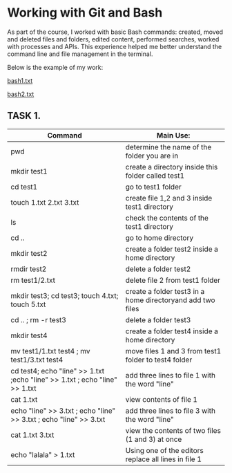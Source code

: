 # Working with Git and Bash
As part of the course, I worked with basic Bash commands: created, moved and deleted files and folders, edited content, performed searches, worked with processes and APIs. This experience helped me better understand the command line and file management in the terminal.

Below is the example of my work:

[bash1.txt](https://github.com/KseniiaPetrova923/git_bash/blob/main/bash1.txt)

[bash2.txt](https://github.com/KseniiaPetrova923/git_bash/blob/main/bash2.txt) 

## TASK 1.

| Сommand | Main Use: |
|------------|------------|
|pwd|determine the name of the folder you are in|
|mkdir test1|create a directory inside this folder called test1|
|cd test1|go to test1 folder|
|touch 1.txt 2.txt 3.txt|create file 1,2 and 3 inside test1 directory|
|ls|check the contents of the test1 directory|
|cd ..|go to home directory|
|mkdir test2|create a folder test2 inside a home directory|
|rmdir test2|delete a folder test2|
|rm test1/2.txt|delete file 2 from test1 folder|
|mkdir test3; cd test3; touch 4.txt; touch 5.txt|create a folder test3 in a home directoryand add two files|
|cd .. ; rm -r test3|delete a folder test3|
|mkdir test4|create a folder test4 inside a home directory|
|mv test1/1.txt test4 ; mv test1/3.txt test4| move files 1 and 3 from test1 folder to test4 folder|
|cd test4; echo "line" >> 1.txt ;echo "line" >> 1.txt ; echo "line" >> 1.txt|add three lines to file 1 with the word "line"|
|cat 1.txt|view contents of file 1|
|echo "line" >> 3.txt ; echo "line" >> 3.txt ; echo "line" >> 3.txt|add three lines to file 3 with the word "line"|
|cat 1.txt 3.txt|view the contents of two files (1 and 3) at once|
|echo "lalala" > 1.txt|Using one of the editors replace all lines in file 1|
